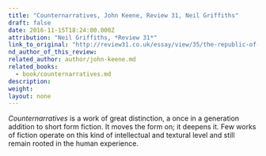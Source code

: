 ```yaml
---
title: "Counternarratives, John Keene, Review 31, Neil Griffiths"
draft: false
date: 2016-11-15T18:24:00.000Z
attribution: "Neil Griffiths, *Review 31*"
link_to_original: "http://review31.co.uk/essay/view/35/the-republic-of-consciousness-prize-for-small-presses-longlist-announcement"
nd_author_of_this_review:
related_author: author/john-keene.md
related_books:
  - book/counternarratives.md
description:
weight:
layout: none
---
```

*Counternarratives* is a work of great distinction, a once in a generation addition to short form fiction. It moves the form on; it deepens it. Few works of fiction operate on this kind of intellectual and textural level and still remain rooted in the human experience.

